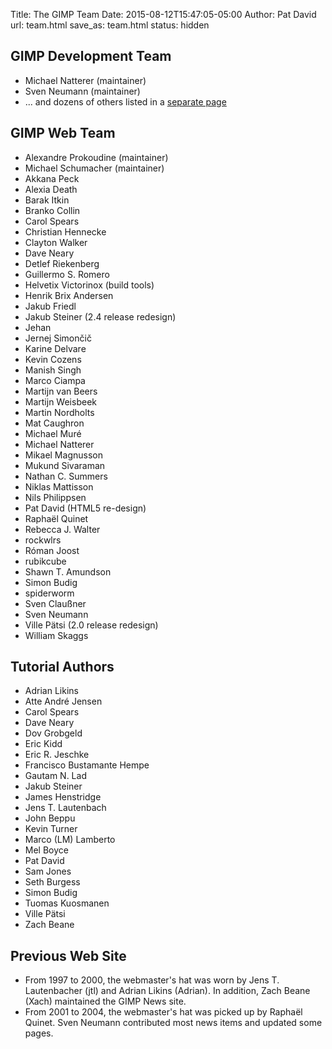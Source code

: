 Title: The GIMP Team
Date: 2015-08-12T15:47:05-05:00
Author: Pat David
url: team.html
save_as: team.html
status: hidden




## GIMP Development Team

*   Michael Natterer (maintainer)
*   Sven Neumann (maintainer)
*   ... and dozens of others listed in a [separate page](/about/authors.html)

## GIMP Web Team

*   Alexandre Prokoudine (maintainer)
*   Michael Schumacher (maintainer)
*   Akkana Peck
*   Alexia Death
*   Barak Itkin
*   Branko Collin
*   Carol Spears
*   Christian Hennecke
*   Clayton Walker
*   Dave Neary
*   Detlef Riekenberg
*   Guillermo S. Romero
*   Helvetix Victorinox (build tools)
*   Henrik Brix Andersen
*   Jakub Friedl
*   Jakub Steiner (2.4 release redesign)
*   Jehan
*   Jernej Simončič
*   Karine Delvare
*   Kevin Cozens
*   Manish Singh
*   Marco Ciampa
*   Martijn van Beers
*   Martijn Weisbeek
*   Martin Nordholts
*   Mat Caughron
*   Michael Muré
*   Michael Natterer
*   Mikael Magnusson
*   Mukund Sivaraman
*   Nathan C. Summers
*   Niklas Mattisson
*   Nils Philippsen
*   Pat David (HTML5 re-design)
*   Raphaël Quinet
*   Rebecca J. Walter
*   rockwlrs
*   Róman Joost
*   rubikcube
*   Shawn T. Amundson
*   Simon Budig
*   spiderworm
*   Sven Claußner
*   Sven Neumann
*   Ville Pätsi (2.0 release redesign)
*   William Skaggs

## Tutorial Authors

*   Adrian Likins
*   Atte André Jensen
*   Carol Spears
*   Dave Neary
*   Dov Grobgeld
*   Eric Kidd
*   Eric R. Jeschke
*   Francisco Bustamante Hempe
*   Gautam N. Lad
*   Jakub Steiner
*   James Henstridge
*   Jens T. Lautenbach
*   John Beppu
*   Kevin Turner
*   Marco (LM) Lamberto
*   Mel Boyce
*   Pat David
*   Sam Jones
*   Seth Burgess
*   Simon Budig
*   Tuomas Kuosmanen
*   Ville Pätsi
*   Zach Beane

## Previous Web Site

*   From 1997 to 2000, the webmaster's hat was worn by Jens T. Lautenbacher (jtl) and Adrian Likins (Adrian). In addition, Zach Beane (Xach) maintained the GIMP News site.
*   From 2001 to 2004, the webmaster's hat was picked up by Raphaël Quinet. Sven Neumann contributed most news items and updated some pages.

